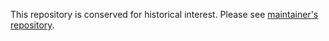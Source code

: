 This repository is conserved for historical interest. Please see [maintainer's repository](https://github.com/iwata/git-now).
